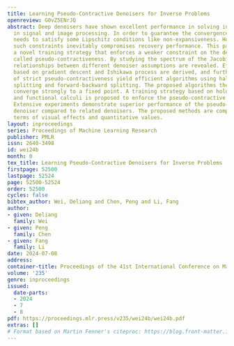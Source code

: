 ```yaml
---
title: Learning Pseudo-Contractive Denoisers for Inverse Problems
openreview: G0vZ5ENrJQ
abstract: Deep denoisers have shown excellent performance in solving inverse problems
  in signal and image processing. In order to guarantee the convergence, the denoiser
  needs to satisfy some Lipschitz conditions like non-expansiveness. However, enforcing
  such constraints inevitably compromises recovery performance. This paper introduces
  a novel training strategy that enforces a weaker constraint on the deep denoiser
  called pseudo-contractiveness. By studying the spectrum of the Jacobian matrix,
  relationships between different denoiser assumptions are revealed. Effective algorithms
  based on gradient descent and Ishikawa process are derived, and further assumptions
  of strict pseudo-contractiveness yield efficient algorithms using half-quadratic
  splitting and forward-backward splitting. The proposed algorithms theoretically
  converge strongly to a fixed point. A training strategy based on holomorphic transformation
  and functional calculi is proposed to enforce the pseudo-contractive denoiser assumption.
  Extensive experiments demonstrate superior performance of the pseudo-contractive
  denoiser compared to related denoisers. The proposed methods are competitive in
  terms of visual effects and quantitative values.
layout: inproceedings
series: Proceedings of Machine Learning Research
publisher: PMLR
issn: 2640-3498
id: wei24b
month: 0
tex_title: Learning Pseudo-Contractive Denoisers for Inverse Problems
firstpage: 52500
lastpage: 52524
page: 52500-52524
order: 52500
cycles: false
bibtex_author: Wei, Deliang and Chen, Peng and Li, Fang
author:
- given: Deliang
  family: Wei
- given: Peng
  family: Chen
- given: Fang
  family: Li
date: 2024-07-08
address:
container-title: Proceedings of the 41st International Conference on Machine Learning
volume: '235'
genre: inproceedings
issued:
  date-parts:
  - 2024
  - 7
  - 8
pdf: https://proceedings.mlr.press/v235/wei24b/wei24b.pdf
extras: []
# Format based on Martin Fenner's citeproc: https://blog.front-matter.io/posts/citeproc-yaml-for-bibliographies/
---
```

